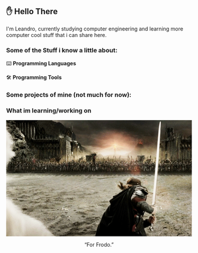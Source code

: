 ## ✋ Hello There

I'm Leandro, currently studying computer engineering and learning more computer cool stuff that i can share here.

### Some of the Stuff i know a little about:
⌨️ **Programming Languages**

🛠️ **Programming Tools**

### Some projects of mine (not much for now):

### What im learning/working on

<div align="center">
    <img src="for_frodo.gif" align="center" alt="Logo" />
  </p>
  <p>
    “For Frodo.”
  </p>
</div>
